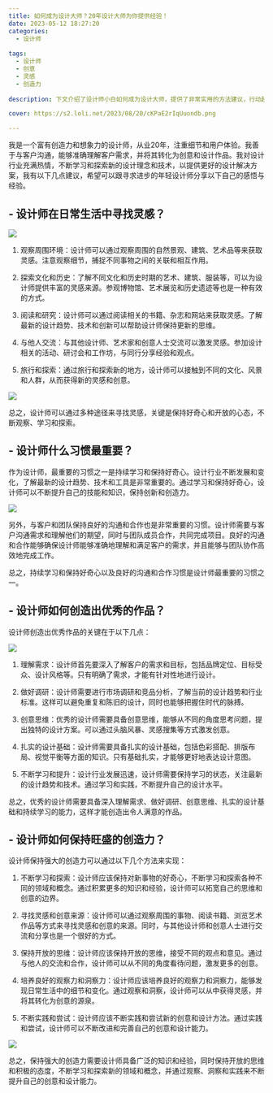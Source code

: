 ```yaml
---
title: 如何成为设计大师？20年设计大师为你提供经验！
date: 2023-05-12 18:27:20
categories:
  - 设计师
  
tags:
  - 设计师
  - 创意
  - 灵感
  - 创造力
  
description: 下文介绍了设计师小白如何成为设计大师，提供了非常实用的方法建议，行动起来！

cover: https://s2.loli.net/2023/08/20/cKPaE2rIqUuondb.png

---
```



我是一个富有创造力和想象力的设计师，从业20年，注重细节和用户体验。我善于与客户沟通，能够准确理解客户需求，并将其转化为创意和设计作品。我对设计行业充满热情，不断学习和探索新的设计理念和技术，以提供更好的设计解决方案，我有以下几点建议，希望可以跟寻求进步的年轻设计师分享以下自己的感悟与经验。

## - 设计师在日常生活中寻找灵感？

![](https://s2.loli.net/2023/08/20/5u9VwQp78OeUCkB.png)

1. 观察周围环境：设计师可以通过观察周围的自然景观、建筑、艺术品等来获取灵感。注意观察细节，捕捉不同事物之间的关联和相互作用。

2. 探索文化和历史：了解不同文化和历史时期的艺术、建筑、服装等，可以为设计师提供丰富的灵感来源。参观博物馆、艺术展览和历史遗迹等也是一种有效的方式。

3. 阅读和研究：设计师可以通过阅读相关的书籍、杂志和网站来获取灵感。了解最新的设计趋势、技术和创新可以帮助设计师保持更新的思维。

4. 与他人交流：与其他设计师、艺术家和创意人士交流可以激发灵感。参加设计相关的活动、研讨会和工作坊，与同行分享经验和观点。

5. 旅行和探索：通过旅行和探索新的地方，设计师可以接触到不同的文化、风景和人群，从而获得新的灵感和创意。

![](https://s2.loli.net/2023/08/20/ghdnjBla8wUJKSP.png)

总之，设计师可以通过多种途径来寻找灵感，关键是保持好奇心和开放的心态，不断观察、学习和探索。

## - 设计师什么习惯最重要？

作为设计师，最重要的习惯之一是持续学习和保持好奇心。设计行业不断发展和变化，了解最新的设计趋势、技术和工具是非常重要的。通过学习和保持好奇心，设计师可以不断提升自己的技能和知识，保持创新和创造力。

![](https://s2.loli.net/2023/08/20/dVJsjnufIcBKrmh.png)

另外，与客户和团队保持良好的沟通和合作也是非常重要的习惯。设计师需要与客户沟通需求和理解他们的期望，同时与团队成员合作，共同完成项目。良好的沟通和合作能够确保设计师能够准确地理解和满足客户的需求，并且能够与团队协作高效地完成工作。

总之，持续学习和保持好奇心以及良好的沟通和合作习惯是设计师最重要的习惯之一。

## - 设计师如何创造出优秀的作品？

设计师创造出优秀作品的关键在于以下几点：

![](https://s2.loli.net/2023/08/20/cKPaE2rIqUuondb.png)

1. 理解需求：设计师首先要深入了解客户的需求和目标，包括品牌定位、目标受众、设计风格等。只有明确了需求，才能有针对性地进行设计。

2. 做好调研：设计师需要进行市场调研和竞品分析，了解当前的设计趋势和行业标准。这样可以避免重复和陈旧的设计，同时也能够把握住时代的脉搏。

3. 创意思维：优秀的设计师需要具备创意思维，能够从不同的角度思考问题，提出独特的设计方案。可以通过头脑风暴、灵感搜集等方式激发创意。

4. 扎实的设计基础：设计师需要具备扎实的设计基础，包括色彩搭配、排版布局、视觉平衡等方面的知识。只有基础扎实，才能够更好地表达设计意图。

5. 不断学习和提升：设计行业发展迅速，设计师需要保持学习的状态，关注最新的设计趋势和技术。通过学习和实践，不断提升自己的设计水平。

总之，优秀的设计师需要具备深入理解需求、做好调研、创意思维、扎实的设计基础和持续学习的能力，这样才能创造出令人满意的作品。

## - 设计师如何保持旺盛的创造力？

设计师保持强大的创造力可以通过以下几个方法来实现：

1. 不断学习和探索：设计师应该保持对新事物的好奇心，不断学习和探索各种不同的领域和概念。通过积累更多的知识和经验，设计师可以拓宽自己的思维和创意的边界。

2. 寻找灵感和创意来源：设计师可以通过观察周围的事物、阅读书籍、浏览艺术作品等方式来寻找灵感和创意的来源。同时，与其他设计师和创意人士进行交流和分享也是一个很好的方式。

3. 保持开放的思维：设计师应该保持开放的思维，接受不同的观点和意见。通过与他人的交流和合作，设计师可以从不同的角度看待问题，激发更多的创意。

4. 培养良好的观察力和洞察力：设计师应该培养良好的观察力和洞察力，能够发现日常生活中的细节和变化。通过观察和洞察，设计师可以从中获得灵感，并将其转化为创意的源泉。

5. 不断实践和尝试：设计师应该不断实践和尝试新的创意和设计方法。通过实践和尝试，设计师可以不断改进和完善自己的创意和设计能力。

![](https://s2.loli.net/2023/08/20/G85vACBUpLhnFst.png)

总之，保持强大的创造力需要设计师具备广泛的知识和经验，同时保持开放的思维和积极的态度，不断学习和探索新的领域和概念，并通过观察、洞察和实践来不断提升自己的创意和设计能力。
